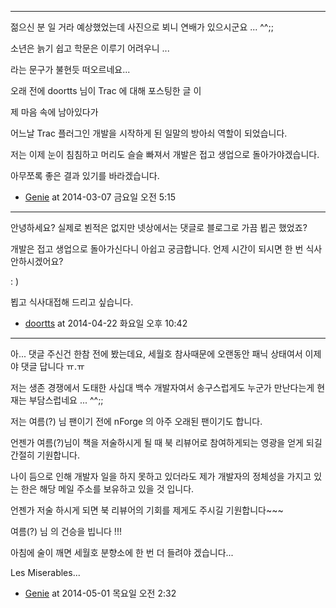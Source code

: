 
---

젊으신 분 일 거라 예상했었는데 사진으로 뵈니 연배가 있으시군요 ... ^^;;

소년은 늙기 쉽고 학문은 이루기 어려우니 ...

라는 문구가 불현듯 떠오르네요...


오래 전에 doortts 님이 Trac 에 대해 포스팅한 글 이

제 마음 속에 남아있다가

어느날 Trac 플러그인 개발을 시작하게 된 일말의 방아쇠 역할이 되었습니다.


저는 이제 눈이 침침하고 머리도 슬슬 빠져서 개발은 접고 생업으로 돌아가야겠습니다.

아무쪼록 좋은 결과 있기를 바라겠습니다.

- [Genie](http://jinself.tistory.com) at 2014-03-07 금요일 오전 5:15

---

안녕하세요? 실제로 뵌적은 없지만 넷상에서는 댓글로 블로그로 가끔 뵙곤 했었죠?

개발은 접고 생업으로 돌아가신다니 아쉽고 궁금합니다.
언제 시간이 되시면 한 번 식사안하시겠어요?

: )

뵙고 식사대접해 드리고 싶습니다.



- [doortts](http://blog.doortts.com) at 2014-04-22 화요일 오후 10:42

---

아... 댓글 주신건 한참 전에 봤는데요,
세월호 참사때문에 오랜동안 패닉 상태여서 이제야 댓글 답니다 ㅠ.ㅠ

저는 생존 경쟁에서 도태한 사십대 백수 개발자여서 송구스럽게도 누군가 만난다는게 현재는 부담스럽네요 ... ^^;;

저는 여름(?) 님 팬이기 전에 nForge 의 아주 오래된 팬이기도 합니다.

언젠가 여름(?)님이 책을 저술하시게 될 때 북 리뷰어로 참여하게되는 영광을 얻게 되길 간절히 기원합니다.

나이 듬으로 인해 개발자 일을 하지 못하고 있더라도
제가 개발자의 정체성을 가지고 있는 한은 해당 메일 주소를 보유하고 있을 것 입니다.

언젠가 저술 하시게 되면 북 리뷰어의 기회를 제게도 주시길 기원합니다~~~

여름(?) 님 의 건승을 빕니다 !!!



아침에 술이 깨면 세월호 분향소에 한 번 더 들려야 겠습니다...

Les Miserables...

- [Genie](http://jinself.tistory.com) at 2014-05-01 목요일 오전 2:32
